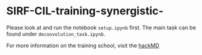 # SIRF-CIL-training-synergistic-

Please look at and run the notebook `setup.ipynb` first. The main task can be found under `deconvolution_task.ipynb`.

For more information on the training school, visit the [hackMD](https://hackmd.io/@synerbi/SIRF-PSMR24 ) 